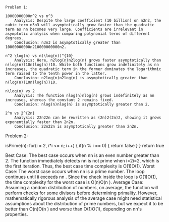    Problem 1:

    10000000000n^2 vs n^3
        Analysis: Despite the large coefficient (10 billion) on n2n2, the cubic term n3n3 will asymptotically grow faster than the quadratic term as nn becomes very large. Coefficients are irrelevant in asymptotic analysis when comparing polynomial terms of different degrees.
        Conclusion: n3n3 is asymptotically greater than 10000000000n210000000000n2.

    n^2 \log(n) vs n(\log(n))^{10}
        Analysis: Here, n2log⁡(n)n2log(n) grows faster asymptotically than n(log⁡(n))10n(log(n))10. While both functions grow indefinitely as nn increases, the quadratic term in the former dominates the logarithmic term raised to the tenth power in the latter.
        Conclusion: n2log⁡(n)n2log(n) is asymptotically greater than n(log⁡(n))10n(log(n))10.

    n\log(n) vs 2
        Analysis: The function nlog⁡(n)nlog(n) grows indefinitely as nn increases, whereas the constant 2 remains fixed.
        Conclusion: nlog⁡(n)nlog(n) is asymptotically greater than 2.

    2^n vs 2^{2n}
        Analysis: 22n22n can be rewritten as (2n)2(2n)2, showing it grows exponentially faster than 2n2n.
        Conclusion: 22n22n is asymptotically greater than 2n2n.

Problem 2:

isPrime(n):
for(i = 2, i\*i <= n; i++) {
if(n % i == 0) {
return false
}
}
return true

Best Case: The best case occurs when nn is an even number greater than 2. The function immediately detects nn is not prime when i=2i=2, which is the first iteration. Thus, the best case time complexity is O(1)O(1).
Worst Case: The worst case occurs when nn is a prime number. The loop continues until ii exceeds nn
​. Since the check inside the loop is O(1)O(1), the time complexity for the worst case is O(n)O(n
​).
Average Case: Assuming a random distribution of numbers, on average, the function will perform checks for some divisors before determining primality. However, mathematically rigorous analysis of the average case might need statistical assumptions about the distribution of prime numbers, but we expect it to be better than O(n)O(n
​) and worse than O(1)O(1), depending on nn's properties.
